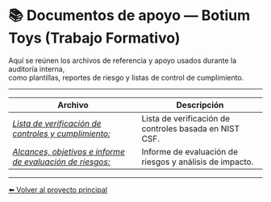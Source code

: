 # 📚 Documentos de apoyo — Botium Toys (Trabajo Formativo)

Aquí se reúnen los archivos de referencia y apoyo usados durante la auditoría interna,  
como plantillas, reportes de riesgo y listas de control de cumplimiento.

---

| Archivo | Descripción |
|----------|-------------|
| [*Lista de verificación de controles y cumplimiento:*](https://anmunozc.github.io/portafolio/projects/auditoria-botium-toys/docs/controls_compliance.docx) | Lista de verificación de controles basada en NIST CSF. |
| [*Alcances, objetivos e informe de evaluación de riesgos:*](https://anmunozc.github.io/portafolio/projects/auditoria-botium-toys/docs/botium_toys.docx) | Informe de evaluación de riesgos y análisis de impacto. |

---

[⬅️ Volver al proyecto principal](https://anmunozc.github.io/portafolio/projects/auditoria-botium-toys/)
